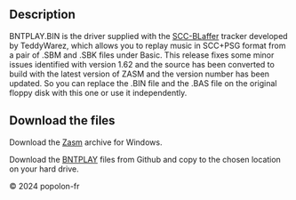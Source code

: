 ﻿## Description

BNTPLAY.BIN is the driver supplied with the [SCC-BLaffer](https://www.msx.org/wiki/SCC_Blaffer_NT_file_format) tracker developed by
    TeddyWarez, which allows you to replay music in SCC+PSG format from a pair of .SBM and .SBK files under Basic. This release fixes some minor issues identified with version 1.62 and the source has been converted to build with the latest version of ZASM and the version number has been updated. So you can replace the .BIN file and the .BAS file on the original floppy disk with this one or use it independently.

## Download the files

Download the [Zasm](https://k1.spdns.de/Develop/Projects/zasm/Distributions/) archive for Windows.

Download the [BNTPLAY](https://codeload.github.com/popolonfr/Bnt-Play/zip/refs/heads/main) files from Github and copy to the chosen location on your hard drive.

&copy; 2024 popolon-fr
